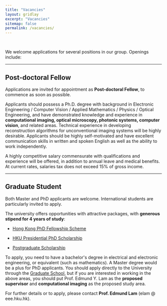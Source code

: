 ```yaml
---
title: "Vacancies"
layout: gridlay
excerpt: "Vacancies"
sitemap: false
permalink: /vacancies/
---
```


<!-- ![]({{ site.url }}{{ site.baseurl }}/assets/images/research/work_summary.png){: style="float:middle; border: 10px; display: block; margin-left: auto; margin-right: auto; width:60%; border-radius: 0;"}  -->

<br>

We welcome applications for several positions in our group. Openings include:


<hr>

## Post-doctoral Fellow
Applications are invited for appointment as **Post-doctoral Fellow**, to commence as soon as possible.

Applicants should possess a Ph.D. degree with background in Electronic Engineering / Computer Vision / Applied Mathematics / Physics / Optical Engineering, and have demonstrated knowledge and experience in **computational imaging, optical microscopy, photonic systems, computer vision**, and related areas. Technical experience in developing reconstruction algorithms for unconventional imaging systems will be highly desirable. Applicants should be highly self-motivated and have excellent communication skills in written and spoken English as well as the ability to work independently.

A highly competitive salary commensurate with qualifications and experience will be offered, in addition to annual leave and medical benefits. At current rates, salaries tax does not exceed 15% of gross income.


<!-- ## Principal / Senior Researcher 
Applications are invited for appointment as **Principal / Senior Researcher and Post-doctoral Fellow (multiple posts)** in the AI Chip Centre for Emerging Smart Systems (ACCESS), to commence as soon as possible, under the joint supervision of Prof. Edmund Lam and Center Director.


Applicants should possess a Ph.D. degree with background in Electronic Engineering / Computer Engineering / Computer Science, and have demonstrated knowledge and experience in **computational imaging algorithms, reconstruction algorithms, computing hardware**, and related areas. Technical experience in the implementation of image reconstruction algorithms will be highly desirable. Applicants should be highly self-motivated and have excellent communication skills in written and spoken English as well as the ability to work independently.

The ideal candidate should have strong R&D capability and superior interpersonal and organizational skills. He/She should be an excellent team-player with a strong sense of responsibility, ability to multi-task and work independently, and a good command of written and spoken English. Outstanding verbal, written and presentation skills are also required. Starting salary will be commensurate with qualifications and experience. Fringe benefits including annual leave, medical and dental benefits will be provided.

For applications together with a full curriculum vitae indicating their current and expected salaries, please send it to Prof. Edmund LAM (**elam @ eee.hku.hk**), who is the Research Program Coordinator for Hardware-Accelerated AI Applications. Review of applications will begin shortly and continue until the positions are filled. Only shortlisted candidates will be notified. -->


<hr>

## Graduate Student
<!-- Opportunities to work on **computational imaging, image reconstruction, and analytics**, with scholarships and fellowships available (HKPFS, Presidential PhD, PGS).   -->

Both Master and PhD applicants are welcome. International students are particularly invited to apply. 

The university offers opportunities with attractive packages, with **generous stipend for 4 years of study**:

- [Hong Kong PhD Fellowship Scheme](https://cerg1.ugc.edu.hk/hkpfs/index.html)

- [HKU Presidential PhD Scholarship](https://gradsch.hku.hk/gradsch/prospective-students/scholarship-funding-and-fees#1)

- [Postgraduate Scholarship](https://gradsch.hku.hk/gradsch/prospective-students/scholarship-funding-and-fees#4)

<!-- The research work will center on **computational imaging, particularly image reconstruction and analytics**. You can check the [publications](https://www.eee.hku.hk/~elam/pub.html) of the group for some general impression of what we do here. -->

To apply, you need to have a bachelor's degree in electrical and electronic engineering, or equivalent (such as mathematics). A Master degree would be a plus for PhD applicants. You should apply directly to the University through the [Graduate School](https://www.hku.hk/gradsch), but if you are interested in working in the above areas, you should put Prof. Edmund Y. Lam as the **proposed supervisor** and **computational imaging** as the proposed study area.



For further details or to apply, please contact **Prof. Edmund Lam** (elam @ eee.hku.hk).